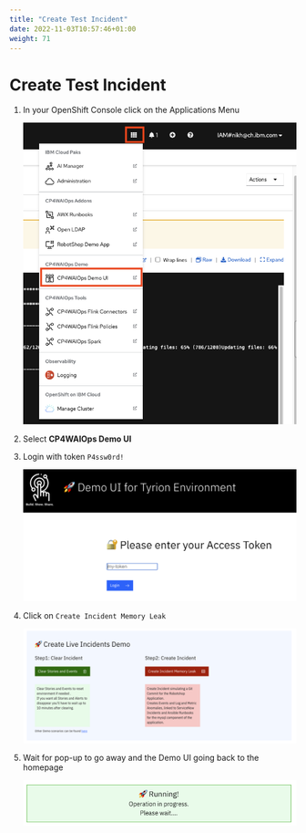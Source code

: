 ```yaml
---
title: "Create Test Incident"
date: 2022-11-03T10:57:46+01:00
weight: 71
---
```


# Create Test Incident

1. In your OpenShift Console click on the Applications Menu

	![K8s CNI](/pics/07_fzth_ocp_menu.png)


1. Select **CP4WAIOps Demo UI**

1. Login with token `P4ssw0rd!`

	![K8s CNI](/pics/08_demo_ui_login.png)

1. Click on `Create Incident Memory Leak`

	![K8s CNI](/pics/45_demo_ui_incident.png)

1. Wait for pop-up to go away and the Demo UI going back to the homepage

	![K8s CNI](/pics/47_check.png)




